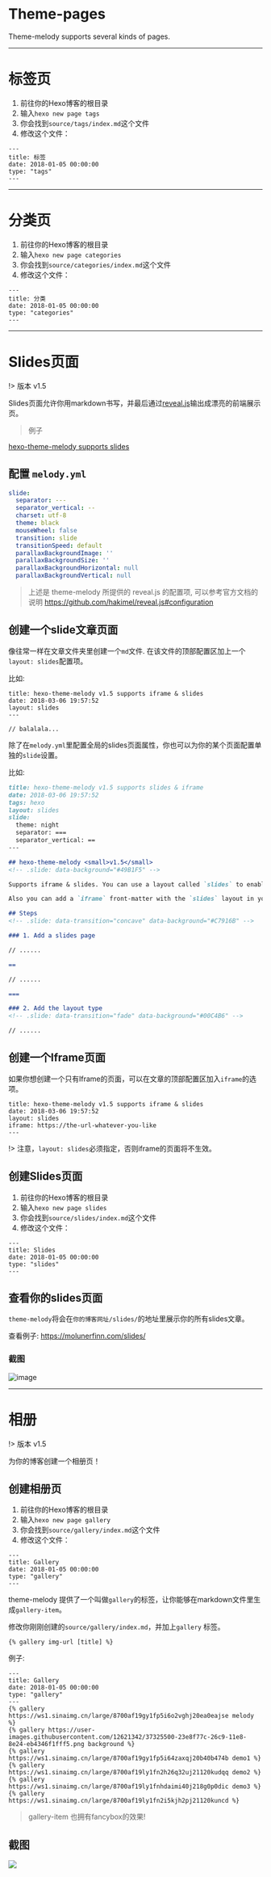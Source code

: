 # Theme-pages

Theme-melody supports several kinds of pages.

------

# 标签页

1. 前往你的Hexo博客的根目录
2. 输入`hexo new page tags`
3. 你会找到`source/tags/index.md`这个文件
4. 修改这个文件：

```
---
title: 标签
date: 2018-01-05 00:00:00
type: "tags"
---
```

---

# 分类页 

1. 前往你的Hexo博客的根目录
2. 输入`hexo new page categories`
3. 你会找到`source/categories/index.md`这个文件
4. 修改这个文件：

```
---
title: 分类
date: 2018-01-05 00:00:00
type: "categories"
---
```

---

# Slides页面

!> 版本 v1.5

Slides页面允许你用markdown书写，并最后通过[reveal.js](https://github.com/hakimel/reveal.js/)输出成漂亮的前端展示页。

> 例子

[hexo-theme-melody supports slides](https://molunerfinn.com/slide-support/ ':include :type=iframe width=100% height=400px')

## 配置 `melody.yml`

```yaml
slide:
  separator: ---
  separator_vertical: --
  charset: utf-8
  theme: black
  mouseWheel: false
  transition: slide
  transitionSpeed: default
  parallaxBackgroundImage: ''
  parallaxBackgroundSize: ''
  parallaxBackgroundHorizontal: null
  parallaxBackgroundVertical: null
```

> 上述是 theme-melody 所提供的 reveal.js 的配置项, 可以参考官方文档的说明 https://github.com/hakimel/reveal.js#configuration

## 创建一个slide文章页面

像往常一样在文章文件夹里创建一个`md`文件. 在该文件的顶部配置区加上一个`layout: slides`配置项。

比如:

```
title: hexo-theme-melody v1.5 supports iframe & slides
date: 2018-03-06 19:57:52
layout: slides
---

// balalala...

```

除了在`melody.yml`里配置全局的slides页面属性，你也可以为你的某个页面配置单独的`slide`设置。

比如:

```markdown
title: hexo-theme-melody v1.5 supports slides & iframe
date: 2018-03-06 19:57:52
tags: hexo
layout: slides
slide:
  theme: night
  separator: ===
  separator_vertical: ==
---

## hexo-theme-melody <small>v1.5</small>
<!-- .slide: data-background="#49B1F5" -->

Supports iframe & slides. You can use a layout called `slides` to enabled the slides layout.

Also you can add a `iframe` front-matter with the `slides` layout in your `md` file to enable the iframe page.

## Steps
<!-- .slide: data-transition="concave" data-background="#C7916B" -->

### 1. Add a slides page

// ......

==

// ......

===

### 2. Add the layout type
<!-- .slide: data-transition="fade" data-background="#00C4B6" -->

// ......

```

## 创建一个Iframe页面

如果你想创建一个只有Iframe的页面，可以在文章的顶部配置区加入`iframe`的选项。

```
title: hexo-theme-melody v1.5 supports iframe & slides
date: 2018-03-06 19:57:52
layout: slides
iframe: https://the-url-whatever-you-like
---
```

!> 注意，`layout: slides`必须指定，否则iframe的页面将不生效。

## 创建Slides页面

1. 前往你的Hexo博客的根目录
2. 输入`hexo new page slides`
3. 你会找到`source/slides/index.md`这个文件
4. 修改这个文件：

```
---
title: Slides
date: 2018-01-05 00:00:00
type: "slides"
---
```

## 查看你的slides页面 

`theme-melody`将会在`你的博客网址/slides/`的地址里展示你的所有slides文章。

查看例子: https://molunerfinn.com/slides/

### 截图

![image](https://user-images.githubusercontent.com/12621342/37324543-e38ee596-26c4-11e8-984b-995a3d327be7.png)

---

# 相册

!> 版本 v1.5

为你的博客创建一个相册页！

## 创建相册页

1. 前往你的Hexo博客的根目录
2. 输入`hexo new page gallery`
3. 你会找到`source/gallery/index.md`这个文件
4. 修改这个文件：

```
---
title: Gallery
date: 2018-01-05 00:00:00
type: "gallery"
---
```

theme-melody 提供了一个叫做`gallery`的标签，让你能够在markdown文件里生成`gallery-item`。

修改你刚刚创建的`source/gallery/index.md`，并加上`gallery` 标签。

`{% gallery img-url [title] %}`

例子:

```
---
title: Gallery 
date: 2018-01-05 00:00:00
type: "gallery"
---
{% gallery https://ws1.sinaimg.cn/large/8700af19gy1fp5i6o2vghj20ea0eajse melody %}
{% gallery https://user-images.githubusercontent.com/12621342/37325500-23e8f77c-26c9-11e8-8e24-eb4346f1fff5.png background %}
{% gallery https://ws1.sinaimg.cn/large/8700af19gy1fp5i64zaxqj20b40b474b demo1 %}
{% gallery https://ws1.sinaimg.cn/large/8700af19ly1fn2h26q32uj21120kudqq demo2 %}
{% gallery https://ws1.sinaimg.cn/large/8700af19ly1fnhdaimi40j218g0p0dic demo3 %}
{% gallery https://ws1.sinaimg.cn/large/8700af19ly1fn2i5kjh2pj21120kuncd %}
```

> gallery-item 也拥有fancybox的效果!

## 截图

![](https://user-images.githubusercontent.com/12621342/37325837-7961f112-26ca-11e8-871e-5f7b6ec1dbdc.png)


